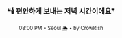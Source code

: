 <div align="center">

<br>

<h3>❝🕯️ 편안하게 보내는 저녁 시간이에요❞</h3>

<sub>08:00 PM • Seoul 🌦️ • by CrowRish</sub>

<br>

</div>